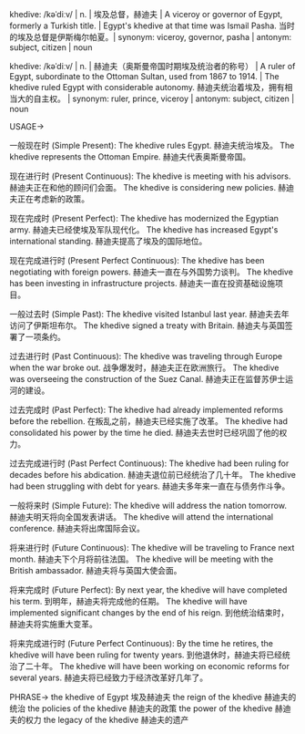 khedive: /kəˈdiːv/ | n. | 埃及总督，赫迪夫 | A viceroy or governor of Egypt, formerly a Turkish title. |  Egypt's khedive at that time was Ismail Pasha.  当时的埃及总督是伊斯梅尔帕夏。| synonym: viceroy, governor, pasha | antonym: subject, citizen | noun


khedive: /kəˈdiːv/ | n. | 赫迪夫（奥斯曼帝国时期埃及统治者的称号） |  A ruler of Egypt, subordinate to the Ottoman Sultan, used from 1867 to 1914. | The khedive ruled Egypt with considerable autonomy.  赫迪夫统治着埃及，拥有相当大的自主权。 | synonym: ruler, prince, viceroy | antonym: subject, citizen | noun


USAGE->

一般现在时 (Simple Present):
The khedive rules Egypt.  赫迪夫统治埃及。
The khedive represents the Ottoman Empire.  赫迪夫代表奥斯曼帝国。

现在进行时 (Present Continuous):
The khedive is meeting with his advisors. 赫迪夫正在和他的顾问们会面。
The khedive is considering new policies. 赫迪夫正在考虑新的政策。

现在完成时 (Present Perfect):
The khedive has modernized the Egyptian army. 赫迪夫已经使埃及军队现代化。
The khedive has increased Egypt's international standing.  赫迪夫提高了埃及的国际地位。

现在完成进行时 (Present Perfect Continuous):
The khedive has been negotiating with foreign powers. 赫迪夫一直在与外国势力谈判。
The khedive has been investing in infrastructure projects.  赫迪夫一直在投资基础设施项目。

一般过去时 (Simple Past):
The khedive visited Istanbul last year.  赫迪夫去年访问了伊斯坦布尔。
The khedive signed a treaty with Britain.  赫迪夫与英国签署了一项条约。

过去进行时 (Past Continuous):
The khedive was traveling through Europe when the war broke out.  战争爆发时，赫迪夫正在欧洲旅行。
The khedive was overseeing the construction of the Suez Canal. 赫迪夫正在监督苏伊士运河的建设。

过去完成时 (Past Perfect):
The khedive had already implemented reforms before the rebellion.  在叛乱之前，赫迪夫已经实施了改革。
The khedive had consolidated his power by the time he died.  赫迪夫去世时已经巩固了他的权力。

过去完成进行时 (Past Perfect Continuous):
The khedive had been ruling for decades before his abdication.  赫迪夫退位前已经统治了几十年。
The khedive had been struggling with debt for years. 赫迪夫多年来一直在与债务作斗争。

一般将来时 (Simple Future):
The khedive will address the nation tomorrow.  赫迪夫明天将向全国发表讲话。
The khedive will attend the international conference.  赫迪夫将出席国际会议。

将来进行时 (Future Continuous):
The khedive will be traveling to France next month.  赫迪夫下个月将前往法国。
The khedive will be meeting with the British ambassador. 赫迪夫将与英国大使会面。

将来完成时 (Future Perfect):
By next year, the khedive will have completed his term.  到明年，赫迪夫将完成他的任期。
The khedive will have implemented significant changes by the end of his reign.  到他统治结束时，赫迪夫将实施重大变革。

将来完成进行时 (Future Perfect Continuous):
By the time he retires, the khedive will have been ruling for twenty years.  到他退休时，赫迪夫将已经统治了二十年。
The khedive will have been working on economic reforms for several years.  赫迪夫将已经致力于经济改革好几年了。


PHRASE->
the khedive of Egypt  埃及赫迪夫
the reign of the khedive  赫迪夫的统治
the policies of the khedive  赫迪夫的政策
the power of the khedive  赫迪夫的权力
the legacy of the khedive  赫迪夫的遗产
